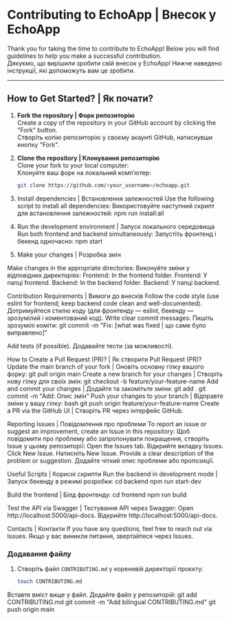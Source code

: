 # Contributing to EchoApp | Внесок у EchoApp

Thank you for taking the time to contribute to EchoApp! Below you will find guidelines to help you make a successful contribution.  
Дякуємо, що вирішили зробити свій внесок у EchoApp! Нижче наведено інструкції, які допоможуть вам це зробити.

---

## How to Get Started? | Як почати?

1. **Fork the repository | Форк репозиторію**  
   Create a copy of the repository in your GitHub account by clicking the "Fork" button.  
   Створіть копію репозиторію у своєму акаунті GitHub, натиснувши кнопку "Fork".

2. **Clone the repository | Клонування репозиторію**  
   Clone your fork to your local computer:  
   Клонуйте ваш форк на локальний комп’ютер:
   ```bash
   git clone https://github.com/<your_username>/echoapp.git
3. Install dependencies | Встановлення залежностей
Use the following script to install all dependencies:
Використовуйте наступний скрипт для встановлення залежностей:
npm run install:all

4. Run the development environment | Запуск локального середовища
Run both frontend and backend simultaneously:
Запустіть фронтенд і бекенд одночасно:
npm start

5. Make your changes | Розробка змін

Make changes in the appropriate directories:
Виконуйте зміни у відповідних директоріях:
Frontend: In the frontend folder.
Frontend: У папці frontend.
Backend: In the backend folder.
Backend: У папці backend.

Contribution Requirements | Вимоги до внесків
Follow the code style (use eslint for frontend; keep backend code clean and well-documented).
Дотримуйтеся стилю коду (для фронтенду — eslint, бекенду — зрозумілий і коментований код).
Write clear commit messages:
Пишіть зрозумілі коміти:
git commit -m "Fix: [what was fixed | що саме було виправлено]"

Add tests (if possible).
Додавайте тести (за можливості).

How to Create a Pull Request (PR)? | Як створити Pull Request (PR)?
Update the main branch of your fork | Оновіть основну гілку вашого форку:
git pull origin main
Create a new branch for your changes | Створіть нову гілку для своїх змін:
git checkout -b feature/your-feature-name
Add and commit your changes | Додайте та закомітьте зміни:
git add .
git commit -m "Add: Опис змін"
Push your changes to your branch | Відправте зміни у вашу гілку:
bash
git push origin feature/your-feature-name
Create a PR via the GitHub UI | Створіть PR через інтерфейс GitHub.

Reporting Issues | Повідомлення про проблеми
To report an issue or suggest an improvement, create an Issue in this repository:
Щоб повідомити про проблему або запропонувати покращення, створіть Issue у цьому репозиторії:
Open the Issues tab.
Відкрийте вкладку Issues.
Click New Issue.
Натисніть New Issue.
Provide a clear description of the problem or suggestion.
Додайте чіткий опис проблеми або пропозиції.

Useful Scripts | Корисні скрипти
Run the backend in development mode | Запуск бекенду в режимі розробки:
cd backend
npm run start-dev

Build the frontend | Білд фронтенду:
cd frontend
npm run build

Test the API via Swagger | Тестування API через Swagger:
Open http://localhost:5000/api-docs.
Відкрийте http://localhost:5000/api-docs.

Contacts | Контакти
If you have any questions, feel free to reach out via Issues.
Якщо у вас виникли питання, звертайтеся через Issues.

### Додавання файлу
1. Створіть файл `CONTRIBUTING.md` у кореневій директорії проєкту:
   ```bash
   touch CONTRIBUTING.md
Вставте вміст вище у файл.
Додайте файл у репозиторій:
git add CONTRIBUTING.md
git commit -m "Add bilingual CONTRIBUTING.md"
git push origin main
